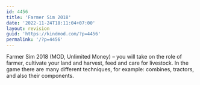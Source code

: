 ```yaml
---
id: 4456
title: 'Farmer Sim 2018'
date: '2022-11-24T18:11:04+07:00'
layout: revision
guid: 'https://kindmod.com/?p=4456'
permalink: '/?p=4456'
---
```


Farmer Sim 2018 (MOD, Unlimited Money) – you will take on the role of farmer, cultivate your land and harvest, feed and care for livestock. In the game there are many different techniques, for example: combines, tractors, and also their components.